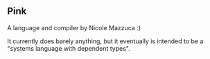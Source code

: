 Pink
---
A language and compiler by Nicole Mazzuca :)

It currently does barely anything, but it eventually is intended to be a
"systems language with dependent types".
